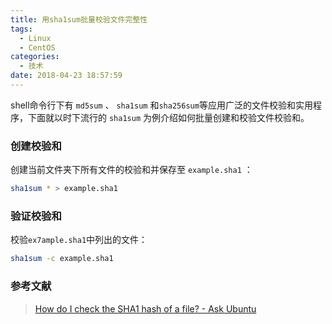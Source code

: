 ```yaml
---
title: 用sha1sum批量校验文件完整性
tags:
  - Linux
  - CentOS
categories:
  - 技术
date: 2018-04-23 18:57:59
---
```


shell命令行下有 `md5sum` 、 `sha1sum` 和`sha256sum`等应用广泛的文件校验和实用程序，下面就以时下流行的 `sha1sum` 为例介绍如何批量创建和校验文件校验和。

<!--more-->

### 创建校验和

创建当前文件夹下所有文件的校验和并保存至 `example.sha1` ：

```bash
sha1sum * > example.sha1
```

### 验证校验和

校验`ex7ample.sha1`中列出的文件：

```bash
sha1sum -c example.sha1
```

### 参考文献

>[How do I check the SHA1 hash of a file? - Ask Ubuntu](https://askubuntu.com/questions/61826/how-do-i-check-the-sha1-hash-of-a-file)
